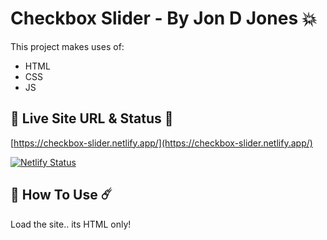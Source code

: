 # Checkbox Slider - By Jon D Jones 💥

This project makes uses of:

- HTML
- CSS
- JS

## 👻 Live Site URL & Status 👺

[https://checkbox-slider.netlify.app/](https://checkbox-slider.netlify.app/)

[![Netlify Status](https://api.netlify.com/api/v1/badges/7b4fd808-9e24-4312-8909-faebe8f2333e/deploy-status)](https://app.netlify.com/sites/checkbox-slider/deploys)

## 👾 How To Use ☄️

Load the site.. its HTML only!
